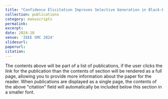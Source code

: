 ```yaml
---
title: "Confidence Elicitation Improves Selective Generation in Black-Box Large Language Models"
collection: publications
category: manuscripts
permalink: 
excerpt: 
date: 2024-10
venue: 'IEEE SMC 2024'
slidesurl: 
paperurl: 
citation: 
---
```


The contents above will be part of a list of publications, if the user clicks the link for the publication than the contents of section will be rendered as a full page, allowing you to provide more information about the paper for the reader. When publications are displayed as a single page, the contents of the above "citation" field will automatically be included below this section in a smaller font.
